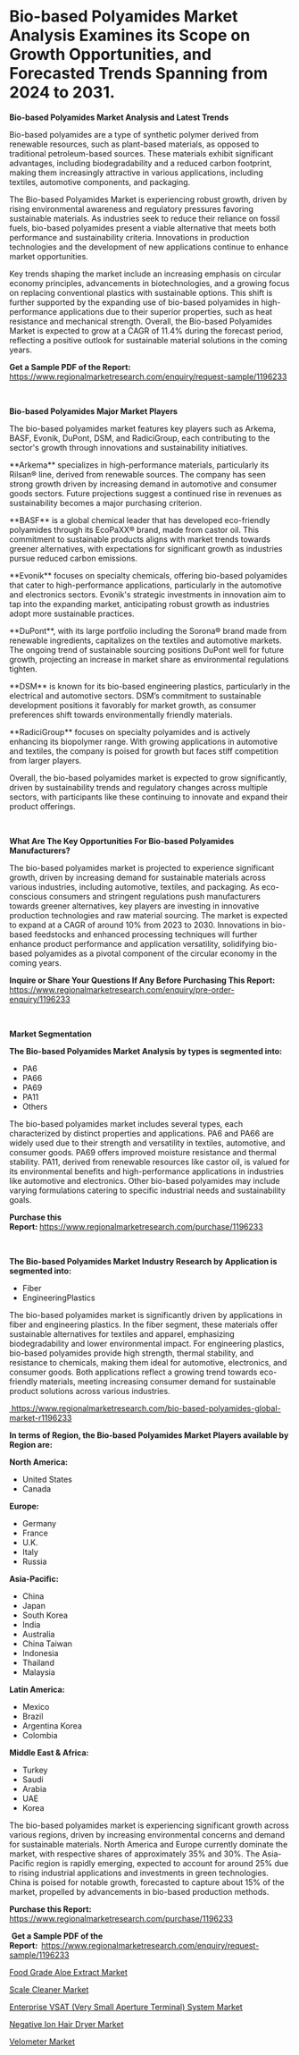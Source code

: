 <p><h1>Bio-based Polyamides Market Analysis Examines its Scope on Growth Opportunities, and Forecasted Trends Spanning from 2024 to 2031.</h1></p><p><strong>Bio-based Polyamides Market Analysis and Latest Trends</strong></p>
<p><p>Bio-based polyamides are a type of synthetic polymer derived from renewable resources, such as plant-based materials, as opposed to traditional petroleum-based sources. These materials exhibit significant advantages, including biodegradability and a reduced carbon footprint, making them increasingly attractive in various applications, including textiles, automotive components, and packaging.</p><p>The Bio-based Polyamides Market is experiencing robust growth, driven by rising environmental awareness and regulatory pressures favoring sustainable materials. As industries seek to reduce their reliance on fossil fuels, bio-based polyamides present a viable alternative that meets both performance and sustainability criteria. Innovations in production technologies and the development of new applications continue to enhance market opportunities.</p><p>Key trends shaping the market include an increasing emphasis on circular economy principles, advancements in biotechnologies, and a growing focus on replacing conventional plastics with sustainable options. This shift is further supported by the expanding use of bio-based polyamides in high-performance applications due to their superior properties, such as heat resistance and mechanical strength. Overall, the Bio-based Polyamides Market is expected to grow at a CAGR of 11.4% during the forecast period, reflecting a positive outlook for sustainable material solutions in the coming years.</p></p>
<p><strong>Get a Sample PDF of the Report:&nbsp;</strong> <a href="https://www.regionalmarketresearch.com/enquiry/request-sample/1196233">https://www.regionalmarketresearch.com/enquiry/request-sample/1196233</a></p>
<p>&nbsp;</p>
<p><strong>Bio-based Polyamides Major Market Players</strong></p>
<p><p>The bio-based polyamides market features key players such as Arkema, BASF, Evonik, DuPont, DSM, and RadiciGroup, each contributing to the sector's growth through innovations and sustainability initiatives.</p><p>**Arkema** specializes in high-performance materials, particularly its Rilsan® line, derived from renewable sources. The company has seen strong growth driven by increasing demand in automotive and consumer goods sectors. Future projections suggest a continued rise in revenues as sustainability becomes a major purchasing criterion.</p><p>**BASF** is a global chemical leader that has developed eco-friendly polyamides through its EcoPaXX® brand, made from castor oil. This commitment to sustainable products aligns with market trends towards greener alternatives, with expectations for significant growth as industries pursue reduced carbon emissions.</p><p>**Evonik** focuses on specialty chemicals, offering bio-based polyamides that cater to high-performance applications, particularly in the automotive and electronics sectors. Evonik's strategic investments in innovation aim to tap into the expanding market, anticipating robust growth as industries adopt more sustainable practices.</p><p>**DuPont**, with its large portfolio including the Sorona® brand made from renewable ingredients, capitalizes on the textiles and automotive markets. The ongoing trend of sustainable sourcing positions DuPont well for future growth, projecting an increase in market share as environmental regulations tighten.</p><p>**DSM** is known for its bio-based engineering plastics, particularly in the electrical and automotive sectors. DSM’s commitment to sustainable development positions it favorably for market growth, as consumer preferences shift towards environmentally friendly materials.</p><p>**RadiciGroup** focuses on specialty polyamides and is actively enhancing its biopolymer range. With growing applications in automotive and textiles, the company is poised for growth but faces stiff competition from larger players.</p><p>Overall, the bio-based polyamides market is expected to grow significantly, driven by sustainability trends and regulatory changes across multiple sectors, with participants like these continuing to innovate and expand their product offerings.</p></p>
<p>&nbsp;</p>
<p><strong>What Are The Key Opportunities For Bio-based Polyamides Manufacturers?</strong></p>
<p><p>The bio-based polyamides market is projected to experience significant growth, driven by increasing demand for sustainable materials across various industries, including automotive, textiles, and packaging. As eco-conscious consumers and stringent regulations push manufacturers towards greener alternatives, key players are investing in innovative production technologies and raw material sourcing. The market is expected to expand at a CAGR of around 10% from 2023 to 2030. Innovations in bio-based feedstocks and enhanced processing techniques will further enhance product performance and application versatility, solidifying bio-based polyamides as a pivotal component of the circular economy in the coming years.</p></p>
<p><strong>Inquire or Share Your Questions If Any Before Purchasing This Report:</strong> <a href="https://www.regionalmarketresearch.com/enquiry/pre-order-enquiry/1196233">https://www.regionalmarketresearch.com/enquiry/pre-order-enquiry/1196233</a></p>
<p>&nbsp;</p>
<p><strong>Market Segmentation</strong></p>
<p><strong>The Bio-based Polyamides Market Analysis by types is segmented into:</strong></p>
<p><ul><li>PA6</li><li>PA66</li><li>PA69</li><li>PA11</li><li>Others</li></ul></p>
<p><p>The bio-based polyamides market includes several types, each characterized by distinct properties and applications. PA6 and PA66 are widely used due to their strength and versatility in textiles, automotive, and consumer goods. PA69 offers improved moisture resistance and thermal stability. PA11, derived from renewable resources like castor oil, is valued for its environmental benefits and high-performance applications in industries like automotive and electronics. Other bio-based polyamides may include varying formulations catering to specific industrial needs and sustainability goals.</p></p>
<p><strong>Purchase this Report:&nbsp;</strong><a href="https://www.regionalmarketresearch.com/purchase/1196233">https://www.regionalmarketresearch.com/purchase/1196233</a></p>
<p>&nbsp;</p>
<p><strong>The Bio-based Polyamides Market Industry Research by Application is segmented into:</strong></p>
<p><ul><li>Fiber</li><li>EngineeringPlastics</li></ul></p>
<p><p>The bio-based polyamides market is significantly driven by applications in fiber and engineering plastics. In the fiber segment, these materials offer sustainable alternatives for textiles and apparel, emphasizing biodegradability and lower environmental impact. For engineering plastics, bio-based polyamides provide high strength, thermal stability, and resistance to chemicals, making them ideal for automotive, electronics, and consumer goods. Both applications reflect a growing trend towards eco-friendly materials, meeting increasing consumer demand for sustainable product solutions across various industries.</p></p>
<p><a href="https://www.regionalmarketresearch.com/bio-based-polyamides-global-market-r1196233">&nbsp;https://www.regionalmarketresearch.com/bio-based-polyamides-global-market-r1196233</a></p>
<p><strong>In terms of Region, the Bio-based Polyamides Market Players available by Region are:</strong></p>
<p>
    <p> <strong> North America: </strong>
        <ul>
            <li>United States</li>
            <li>Canada</li>
        </ul>
        </p> 
    <p> <strong> Europe: </strong>
        <ul>
            <li>Germany</li>
            <li>France</li>
            <li>U.K.</li>
            <li>Italy</li>
            <li>Russia</li>
        </ul>
        </p> 
    <p> <strong> Asia-Pacific: </strong>
        <ul>
            <li>China</li>
            <li>Japan</li>
            <li>South Korea</li>
            <li>India</li>
            <li>Australia</li>
            <li>China Taiwan</li>
            <li>Indonesia</li>
            <li>Thailand</li>
            <li>Malaysia</li>
        </ul>
        </p> 
    <p> <strong> Latin America: </strong>
        <ul>
            <li>Mexico</li>
            <li>Brazil</li>
            <li>Argentina Korea</li>
            <li>Colombia</li>
        </ul>
        </p> 
    <p> <strong> Middle East & Africa: </strong>
        <ul>
            <li>Turkey</li>
            <li>Saudi</li>
            <li>Arabia</li>
            <li>UAE</li>
            <li>Korea</li>
        </ul>
    </p>
    </p>
<p><p>The bio-based polyamides market is experiencing significant growth across various regions, driven by increasing environmental concerns and demand for sustainable materials. North America and Europe currently dominate the market, with respective shares of approximately 35% and 30%. The Asia-Pacific region is rapidly emerging, expected to account for around 25% due to rising industrial applications and investments in green technologies. China is poised for notable growth, forecasted to capture about 15% of the market, propelled by advancements in bio-based production methods.</p></p>
<p><strong>Purchase this Report: </strong><a href="https://www.regionalmarketresearch.com/purchase/1196233">https://www.regionalmarketresearch.com/purchase/1196233</a></p>
<p>&nbsp;<strong>Get a Sample PDF of the Report:&nbsp;&nbsp;</strong><a href="https://www.regionalmarketresearch.com/enquiry/request-sample/1196233">https://www.regionalmarketresearch.com/enquiry/request-sample/1196233</a></p>
<p><strong></strong></p>
<p><p><a href="https://github.com/SanjidaMahmud54/Market-Research-Report-List-1/blob/main/food-grade-aloe-extract-market.md">Food Grade Aloe Extract Market</a></p><p><a href="https://www.linkedin.com/pulse/scale-cleaner-market-global-regional-analysis-focus-vhvge?trackingId=uhdl0tcQRwa3tDy5avNTGA%3D%3D">Scale Cleaner Market</a></p><p><a href="https://medium.com/@mateobossinovero/enterprise-vsat-very-small-aperture-terminal-system-market-research-report-exploring-market-size-98aeb42240d8?postPublishedType=repub">Enterprise VSAT (Very Small Aperture Terminal) System Market</a></p><p><a href="https://issuu.com/reportprime-2/docs/negative-ion-hair-dryer-market-size_b7236e81dbe835">Negative Ion Hair Dryer Market</a></p><p><a href="https://issuu.com/reportprime-2/docs/velometer-market-size-2030.pptx_0d0187138d858a">Velometer Market</a></p></p>